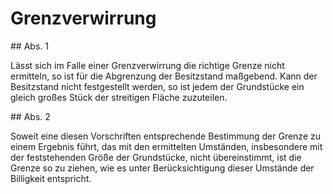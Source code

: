 # Grenzverwirrung



\#\# Abs. 1

 Lässt sich im Falle einer Grenzverwirrung die richtige Grenze nicht ermitteln, so ist für die Abgrenzung der Besitzstand maßgebend. Kann der Besitzstand nicht festgestellt werden, so ist jedem der Grundstücke ein gleich großes Stück der streitigen Fläche zuzuteilen.

\#\# Abs. 2

 Soweit eine diesen Vorschriften entsprechende Bestimmung der Grenze zu einem Ergebnis führt, das mit den ermittelten Umständen, insbesondere mit der feststehenden Größe der Grundstücke, nicht übereinstimmt, ist die Grenze so zu ziehen, wie es unter Berücksichtigung dieser Umstände der Billigkeit entspricht. 

